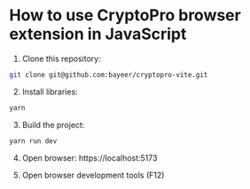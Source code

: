 # How to use CryptoPro browser extension in JavaScript

1. Clone this repository:
```bash
git clone git@github.com:bayeer/cryptopro-vite.git
```

2. Install libraries:
```bash
yarn
```

3. Build the project:
```bash
yarn run dev
```

4. Open browser:
https://localhost:5173

5. Open browser development tools (F12)
